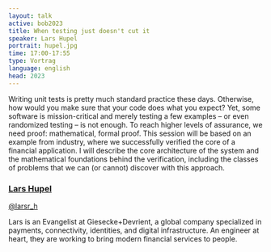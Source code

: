 ```yaml
---
layout: talk
active: bob2023
title: When testing just doesn't cut it
speaker: Lars Hupel
portrait: hupel.jpg
time: 17:00-17:55
type: Vortrag
language: english
head: 2023
---
```


Writing unit tests is pretty much standard practice these
days. Otherwise, how would you make sure that your code does what you
expect? Yet, some software is mission-critical and merely testing a
few examples – or even randomized testing – is not enough. To reach
higher levels of assurance, we need proof: mathematical, formal
proof. This session will be based on an example from industry, where
we successfully verified the core of a financial application. I will
describe the core architecture of the system and the mathematical
foundations behind the verification, including the classes of problems
that we can (or cannot) discover with this approach.

### [Lars Hupel](https://lars.hupel.info/)

[@larsr_h](https://www.twitter.com/larsr_h)

Lars is an Evangelist at Giesecke+Devrient, a global company
specialized in payments, connectivity, identities, and digital
infrastructure. An engineer at heart, they are working to bring modern
financial services to people.